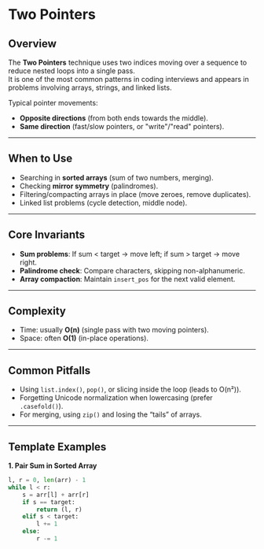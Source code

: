 # Two Pointers

## Overview
The **Two Pointers** technique uses two indices moving over a sequence to reduce nested loops into a single pass.  
It is one of the most common patterns in coding interviews and appears in problems involving arrays, strings, and linked lists.

Typical pointer movements:
- **Opposite directions** (from both ends towards the middle).
- **Same direction** (fast/slow pointers, or "write"/"read" pointers).

---

## When to Use
- Searching in **sorted arrays** (sum of two numbers, merging).
- Checking **mirror symmetry** (palindromes).
- Filtering/compacting arrays in place (move zeroes, remove duplicates).
- Linked list problems (cycle detection, middle node).

---

## Core Invariants
- **Sum problems**: If sum < target → move left; if sum > target → move right.
- **Palindrome check**: Compare characters, skipping non-alphanumeric.
- **Array compaction**: Maintain `insert_pos` for the next valid element.

---

## Complexity
- Time: usually **O(n)** (single pass with two moving pointers).
- Space: often **O(1)** (in-place operations).

---

## Common Pitfalls
- Using `list.index()`, `pop()`, or slicing inside the loop (leads to O(n²)).
- Forgetting Unicode normalization when lowercasing (prefer `.casefold()`).
- For merging, using `zip()` and losing the “tails” of arrays.

---

## Template Examples

**1. Pair Sum in Sorted Array**
```python
l, r = 0, len(arr) - 1
while l < r:
    s = arr[l] + arr[r]
    if s == target:
        return (l, r)
    elif s < target:
        l += 1
    else:
        r -= 1